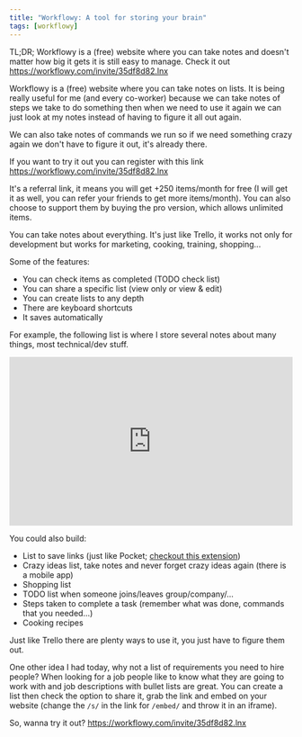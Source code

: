 ```yaml
---
title: "Workflowy: A tool for storing your brain"
tags: [workflowy]
---
```


TL;DR; Workflowy is a (free) website where you can take notes and doesn't matter how big it gets it is still easy to manage. Check it out https://workflowy.com/invite/35df8d82.lnx

Workflowy is a (free) website where you can take notes on lists. It is being really useful for me (and every co-worker) because we can take notes of steps we take to do something then when we need to use it again we can just look at my notes instead of having to figure it all out again.

We can also take notes of commands we run so if we need something crazy again we don't have to figure it out, it's already there.

If you want to try it out you can register with this link https://workflowy.com/invite/35df8d82.lnx

<!--more-->

It's a referral link, it means you will get +250 items/month for free (I will get it as well, you can refer your friends to get more items/month). You can also choose to support them by buying the pro version, which allows unlimited items.

You can take notes about everything. It's just like Trello, it works not only for development but works for marketing, cooking, training, shopping...

Some of the features:

- You can check items as completed (TODO check list)
- You can share a specific list (view only or view & edit)
- You can create lists to any depth
- There are keyboard shortcuts
- It saves automatically

For example, the following list is where I store several notes about many things, most technical/dev stuff.

<iframe src="https://workflowy.com/embed/5Ppxs0k72u" style="border:0" width="100%" height="300"></iframe>

You could also build:

- List to save links (just like Pocket; [checkout this extension](https://chrome.google.com/webstore/detail/workflowy-clipper/pmolhkonbppmihdpjmgclnclfppjndom))
- Crazy ideas list, take notes and never forget crazy ideas again (there is a mobile app)
- Shopping list
- TODO list when someone joins/leaves group/company/...
- Steps taken to complete a task (remember what was done, commands that you needed...)
- Cooking recipes

Just like Trello there are plenty ways to use it, you just have to figure them out.

One other idea I had today, why not a list of requirements you need to hire people? When looking for a job people like to know what they are going to work with and job descriptions with bullet lists are great. You can create a list then check the option to share it, grab the link and embed on your website (change the `/s/` in the link for `/embed/` and throw it in an iframe).

So, wanna try it out? https://workflowy.com/invite/35df8d82.lnx
